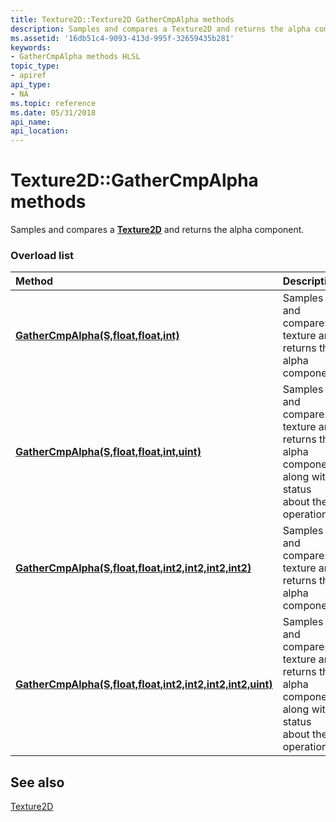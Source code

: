 ```yaml
---
title: Texture2D::Texture2D GatherCmpAlpha methods
description: Samples and compares a Texture2D and returns the alpha component.
ms.assetid: '16db51c4-9093-413d-995f-32659435b281'
keywords:
- GatherCmpAlpha methods HLSL
topic_type:
- apiref
api_type:
- NA
ms.topic: reference
ms.date: 05/31/2018
api_name: 
api_location: 
---
```


# Texture2D::GatherCmpAlpha methods

Samples and compares a [**Texture2D**](sm5-object-texture2d.md) and returns the alpha component.

### Overload list



| Method                                                                                                                       | Description                                                                                                      |
|:-----------------------------------------------------------------------------------------------------------------------------|:-----------------------------------------------------------------------------------------------------------------|
| [**GatherCmpAlpha(S,float,float,int)**](sm5-object-texture2d-gathercmpalpha.md)                                             | Samples and compares a texture and returns the alpha component.<br/>                                       |
| [**GatherCmpAlpha(S,float,float,int,uint)**](t2d-gathercmpalpha-s-float-float-int-uint-.md)                                 | Samples and compares a texture and returns the alpha component along with status about the operation.<br/> |
| [**GatherCmpAlpha(S,float,float,int2,int2,int2,int2)**](t2d-gathercmpalpha-s-float-int2-int2-int2-int2-.md)                 | Samples and compares a texture and returns the alpha component.<br/>                                       |
| [**GatherCmpAlpha(S,float,float,int2,int2,int2,int2,uint)**](t2d-gathercmpalpha-s-float-float-int2-int2-int2-int2-uint-.md) | Samples and compares a texture and returns the alpha component along with status about the operation.<br/> |



## See also

<dl> <dt>

[Texture2D](sm5-object-texture2d.md)
</dt> </dl>

 

 





